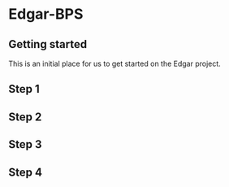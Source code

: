 # Edgar-BPS



## Getting started

This is an initial place for us to get started on the Edgar project.

## Step 1

## Step 2

## Step 3

## Step 4

